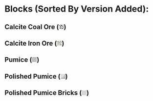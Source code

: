 # Blocks (Sorted By Version Added):

## Calcite Coal Ore (![Calcite Coal Ore](https://github.com/JmonJoshMC/JmonExtendedMechanics/blob/main/src/blocks/calcite_coal_ore.png))
## Calcite Iron Ore (![Calcite Iron Ore](https://github.com/JmonJoshMC/JmonExtendedMechanics/blob/main/src/blocks/calcite_iron_ore.png))
## Pumice (![Pumice](https://github.com/JmonJoshMC/JmonExtendedMechanics/blob/main/src/blocks/pumice.png))
## Polished Pumice (![Polished Pumice](https://github.com/JmonJoshMC/JmonExtendedMechanics/blob/main/src/blocks/polished_pumice.png))
## Polished Pumice Bricks (![Polished Pumice Bricks](https://github.com/JmonJoshMC/JmonExtendedMechanics/blob/main/src/blocks/polished_pumice_bricks.png))
